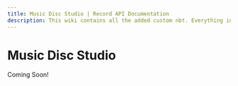 ```yaml
---
title: Music Disc Studio | Record API Documentation
description: This wiki contains all the added custom nbt. Everything inside this wiki is free to use. If you have any ideas for custom NBT tags feel free to leave a feature suggestion.
---
```


<!-- # Music Disc Studio [1.0.0] -->

# Music Disc Studio

Coming Soon!

<!-- <MusicDiscStudio /> -->
